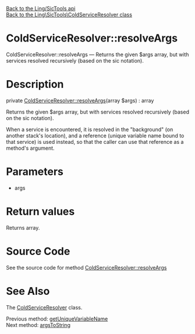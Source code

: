 [Back to the Ling/SicTools api](https://github.com/lingtalfi/SicTools/blob/master/doc/api/Ling/SicTools.md)<br>
[Back to the Ling\SicTools\ColdServiceResolver class](https://github.com/lingtalfi/SicTools/blob/master/doc/api/Ling/SicTools/ColdServiceResolver.md)


ColdServiceResolver::resolveArgs
================



ColdServiceResolver::resolveArgs — Returns the given $args array, but with services resolved recursively (based on the sic notation).




Description
================


private [ColdServiceResolver::resolveArgs](https://github.com/lingtalfi/SicTools/blob/master/doc/api/Ling/SicTools/ColdServiceResolver/resolveArgs.md)(array $args) : array




Returns the given $args array, but with services resolved recursively (based on the sic notation).

When a service is encountered, it is resolved in the "background" (on another stack's location),
and a reference (unique variable name bound to that service) is used instead, so that the caller can use
that reference as a method's argument.




Parameters
================


- args

    


Return values
================

Returns array.








Source Code
===========
See the source code for method [ColdServiceResolver::resolveArgs](https://github.com/lingtalfi/SicTools/blob/master/ColdServiceResolver.php#L381-L408)


See Also
================

The [ColdServiceResolver](https://github.com/lingtalfi/SicTools/blob/master/doc/api/Ling/SicTools/ColdServiceResolver.md) class.

Previous method: [getUniqueVariableName](https://github.com/lingtalfi/SicTools/blob/master/doc/api/Ling/SicTools/ColdServiceResolver/getUniqueVariableName.md)<br>Next method: [argsToString](https://github.com/lingtalfi/SicTools/blob/master/doc/api/Ling/SicTools/ColdServiceResolver/argsToString.md)<br>

